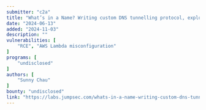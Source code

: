 ```yaml
---
submitter: "c2a"
title: "What’s in a Name? Writing custom DNS tunnelling protocol, exploiting unexpected AWS Lambda misconfiguration – in a web app Pen test (Part 1)"
date: "2024-06-13"
added: "2024-11-03"
description: ""
vulnerabilities: [
    "RCE", "AWS Lambda misconfiguration"
]
programs: [
    "undisclosed"
]
authors: [
    "Sunny Chau"
]
bounty: "undisclosed"
link: "https://labs.jumpsec.com/whats-in-a-name-writing-custom-dns-tunnelling-protocol-on-the-fly-exploiting-unexpected-aws-lambda-misconfiguration-all-in-a-web-app-pen-test-part-1/"
---
```




